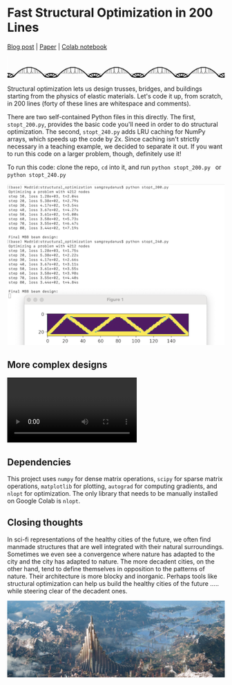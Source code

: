 # Fast Structural Optimization in 200 Lines

[Blog post](https://greydanus.github.io/2022/05/08/structural-optimization/) | [Paper]() | [Colab notebook](https://bit.ly/394DUcL)

![causeway.png](./static/causeway.png)

Structural optimization lets us design trusses, bridges, and buildings starting from the physics of elastic materials. Let's code it up, from scratch, in 200 lines (forty of these lines are whitespace and comments).

There are two self-contained Python files in this directly. The first, `stopt_200.py`, provides the basic code you'll need in order to do structural optimization. The second, `stopt_240.py` adds LRU caching for NumPy arrays, which speeds up the code by 2x. Since caching isn't strictly necessary in a teaching example, we decided to separate it out. If you want to run this code on a larger problem, though, definitely use it!

To run this code: clone the repo, `cd` into it, and run `python stopt_200.py ` or `python stopt_240.py `

![terminal.png](./static/terminal.png)

## More complex designs

![mbb.mp4](./static/mbb.mp4)

## Dependencies

This project uses `numpy` for dense matrix operations, `scipy` for sparse matrix operations, `matplotlib` for plotting, `autograd` for computing gradients, and `nlopt` for optimization. The only library that needs to be manually installed on Google Colab is `nlopt`.

## Closing thoughts

In sci-fi representations of the healthy cities of the future, we often find manmade structures that are well integrated with their natural surroundings. Sometimes we even see a convergence where nature has adapted to the city and the city has adapted to nature. The more decadent cities, on the other hand, tend to define themselves in opposition to the patterns of nature. Their architecture is more blocky and inorganic. Perhaps tools like structural optimization can help us build the healthy cities of the future ….. while steering clear of the decadent ones.

![asgard.jpeg](./static/asgard.jpeg)
